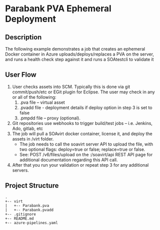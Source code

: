 # Parabank PVA Ephemeral Deployment

## Description
The following example demonstrates a job that creates an ephemeral Docker container in Azure uploads/deploys/replaces a PVA on the server, and runs a health check step against it  and runs a SOAtestcli to validate it

## User Flow

1.	User checks assets into SCM. Typically this is done via git commit/push/etc or EGit plugin for Eclipse. The user may check in any or all of the following:
	1.	.pva file – virtual asset
	2.	.pvadd file - deployment details if deploy option in step 3 is set to false 
	3.	.pmpdd file – proxy (optional).
2.	Git repositories use webhooks to trigger build/test jobs – i.e. Jenkins, Ado, gitlab, etc
3.	The job will pull a SOAvirt docker container, license it, and deploy the assets in /virt folder.
   	- The job needs to call the soavirt server API to upload the file, with two optional flags: deploy=true or false; replace=true or false.
	- See:  POST /v6/files/upload on the <host>:<port>/soavirt/api REST API page for additional documentation regarding this API call.
4.	After that you run your validation or repeat step 3 for any additional servers.

## Project Structure

```
.
+-- virt
|   +-- Parabank.pva
|   +-- Parabank.pvadd
+-- .gitignore
+-- README.md
+-- azure-pipelines.yaml
``` 

